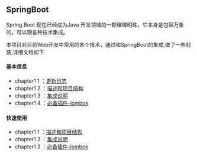 ## SpringBoot 

Spring Boot 现在已经成为Java 开发领域的一颗璀璨明珠，它本身是包容万象的，可以跟各种技术集成。

本项目对目前Web开发中常用的各个技术，通过和SpringBoot的集成,做了一些封装,详细文档如下

#### 基本信息

- chapter1 1 ：[更新日志](doc/updateLog.md)
- chapter1 2 ：[描述和项目结构]()
- chapter1 3 ：[集成说明]()
- chapter1 4 ：[必备插件-lombok]()

#### 快速使用

- chapter1 1 ：[描述和项目结构]()
- chapter1 2 ：[集成说明]()
- chapter1 3 ：[必备插件-lombok]()



